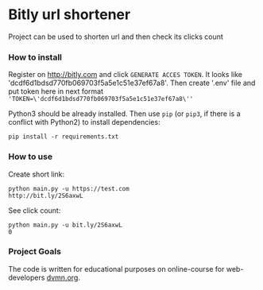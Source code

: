 # Bitly url shortener

Project can be used to shorten url and then check its clicks count

### How to install

Register on http://bitly.com and click `GENERATE ACCES TOKEN`. 
It looks like 'dcdf6d1bdsd770fb069703f5a5e1c51e37ef67a8'.
Then create '.env' file and put token here in next format `'TOKEN=\'dcdf6d1bdsd770fb069703f5a5e1c51e37ef67a8\''`


Python3 should be already installed.
Then use `pip` (or `pip3`, if there is a conflict with Python2) to install dependencies:
```
pip install -r requirements.txt
```
### How to use
Create short link:
```
python main.py -u https://test.com
http://bit.ly/2S6axwL
```
See click count:
```
python main.py -u bit.ly/2S6axwL
0
```

### Project Goals

The code is written for educational purposes on online-course for web-developers [dvmn.org](https://dvmn.org/).
